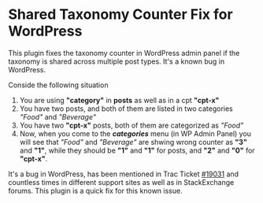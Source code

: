 # Shared Taxonomy Counter Fix for WordPress

This plugin fixes the taxonomy counter in WordPress admin panel if the taxonomy is shared across multiple post types. It's a known bug in WordPress. 

Conside the following situation

1. You are using **"category"** in **posts** as well as in a cpt **"cpt-x"**
2. You have two posts, and both of them are listed in two categories *"Food"* and *"Beverage"*
3. You have two **"cpt-x"** posts, both of them are categorized as *"Food"* 
4. Now, when you come to the ***categories*** menu (in WP Admin Panel) you will see that *"Food"* and *"Beverage"* are shwing wrong counter as **"3"** and **"1"**, while they should be **"1"** and **"1"** for posts, and **"2"** and **"0"** for **"cpt-x"**. 

It's a bug in WordPress, has been mentioned in Trac Ticket [#19031](https://core.trac.wordpress.org/ticket/19031) and countless times in different support sites as well as in StackExchange forums. This plugin is a quick fix for this known issue. 